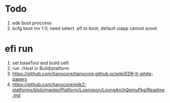 # Todo
1. edk boot proccess
2. bcfg boot mv 1 0, need select .efi to boot, default uiapp cannot avoid

# efi run
1. set baseTool and build uefi
2. run ./Host in Build/platform 
3. https://github.com/tianocore/tianocore.github.io/wiki/EDK-II-white-papers
4. https://github.com/tianocore/edk2-platforms/blob/master/Platform/Loongson/LoongArchQemuPkg/Readme.md